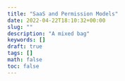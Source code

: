 ```yaml
---
title: "SaaS and Permission Models"
date: 2022-04-22T18:10:32+00:00
slug: ""
description: "A mixed bag"
keywords: []
draft: true
tags: []
math: false
toc: false
---
```

